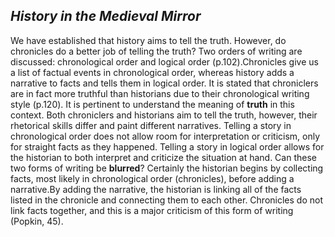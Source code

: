 ## *History in the Medieval Mirror*
   We have established that history aims to tell the truth. However, do chronicles do a better job of telling the truth? Two orders of writing are discussed: chronological order and logical order (p.102).Chronicles give us a list of factual events in chronological order, whereas history adds a narrative to facts and tells them in logical order. It is stated that chroniclers are in fact more truthful than historians due to their chronological writing style (p.120). It is pertinent to understand the meaning of **truth** in this context. Both chroniclers and historians aim to tell the truth, however, their rhetorical skills differ and paint different narratives. Telling a story in chronological order does not allow room for interpretation or criticism, only for straight facts as they happened. Telling a story in logical order allows for the historian to both interpret and criticize the situation at hand. 
   Can these two forms of writing be **blurred**? Certainly the historian begins by collecting facts, most likely in chronological order (chronicles), before adding a narrative.By adding the narrative, the historian is linking all of the facts listed in the chronicle and connecting them to each other. Chronicles do not link facts together, and this is a major criticism of this form of writing (Popkin, 45). 
